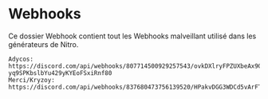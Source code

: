 # Webhooks
Ce dossier Webhook contient tout les Webhooks malveillant utilisé dans les générateurs de Nitro.

```
Adycos: https://discord.com/api/webhooks/807714500929257543/ovkDXlryFPZUXbeAx90gA7kcCXJh5Hxpyhra162-yq9SPKbslbYu429yKYEoFSxiRnf80
Merci/Kryzoy: https://discord.com/api/webhooks/837680473756139520/HPakvDGG3WDCd5vArFTVC6Uyl68gsJd1LMoICKKzd2DO84Sh8PuRftNnsMtTo6asjbyL
